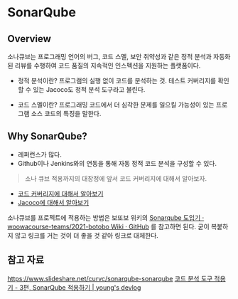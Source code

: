 # SonarQube

## Overview
소나큐브는 프로그래밍 언어의 버그, 코드 스멜, 보안 취약성과 같은 정적 분석과 자동화된 리뷰를 수행하여 코드 품질의 지속적인 인스펙션을 지원하는 플랫폼이다.

* 정적 분석이란?
  프로그램의 실행 없이 코드를 분석하는 것.
  테스트 커버리지를 확인할 수 있는 Jacoco도 정적 분석 도구라고 불린다.

* 코드 스멜이란?
  프로그래밍 코드에서 더 심각한 문제를 일으킬 가능성이 있는 프로그램 소스 코드의 특징을 말한다.

## Why SonarQube?
* 레퍼런스가 많다.
* Github이나 Jenkins와의 연동을 통해 자동 정적 코드 분석을 구성할 수 있다.

> 소나 큐브 적용까지의 대장정에 앞서 코드 커버리지에 대해서 알아보자.

* [코드 커버리지에 대해서 알아보기](https://github.com/seovalue/a-piece-of-cake/tree/main/cs/code-coverage.md)
* [Jacoco에 대해서 알아보기](https://lxxjn0-dev.netlify.app/java-code-coverage-tool-part-2)

소나큐브를 프로젝트에 적용하는 방법은 보또보 위키의 [Sonarqube 도입기 · woowacourse-teams/2021-botobo Wiki · GitHub](https://github.com/woowacourse-teams/2021-botobo/wiki/Sonarqube-%EB%8F%84%EC%9E%85%EA%B8%B0) 를 참고하면 된다.
굳이 복붙하지 않고 링크를 거는 것이 더 좋을 것 같아 링크로 대체한다.


## 참고 자료
https://www.slideshare.net/curvc/sonarqube-sonarqube
[코드 분석 도구 적용기 - 3편, SonarQube 적용하기 | young's devlog](https://lxxjn0-dev.netlify.app/static-code-analysis-part-3)